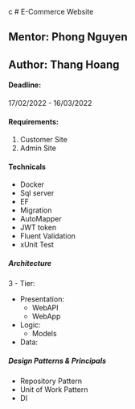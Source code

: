 c # E-Commerce Website

## Mentor: Phong Nguyen
## Author: Thang Hoang

#### Deadline: 

17/02/2022 - 16/03/2022

#### Requirements:

1. Customer Site
2. Admin Site


#### Technicals

- Docker
- Sql server
- EF
- Migration
- AutoMapper
- JWT token
- Fluent Validation
- xUnit Test

##### Architecture

3 - Tier:

- Presentation:
	+ WebAPI 
	+ WebApp
- Logic:
	+ Models
- Data:

##### Design Patterns & Principals

- Repository Pattern
- Unit of Work Pattern
- DI
